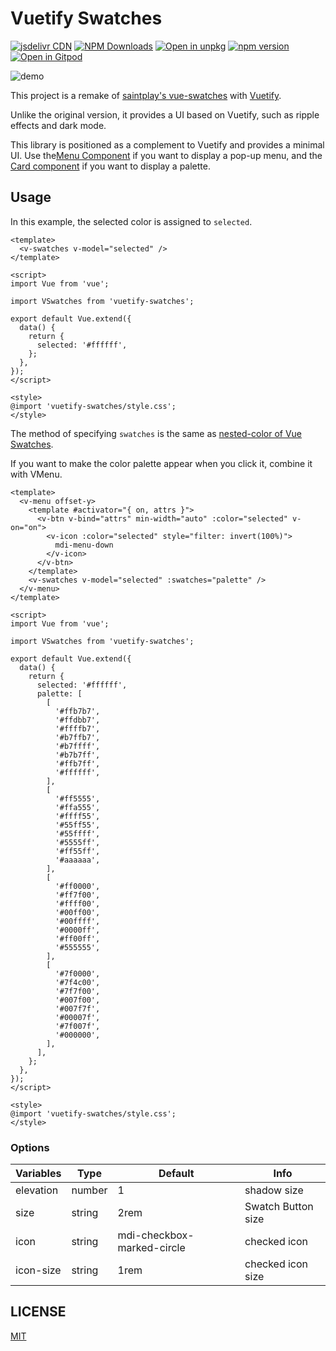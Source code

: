 # Vuetify Swatches

[![jsdelivr CDN](https://data.jsdelivr.com/v1/package/npm/vuetify-swatches/badge)](https://www.jsdelivr.com/package/npm/vuetify-swatches)
[![NPM Downloads](https://img.shields.io/npm/dm/vuetify-swatches.svg?style=flat)](https://www.npmjs.com/package/vuetify-swatches)
[![Open in unpkg](https://img.shields.io/badge/Open%20in-unpkg-blue)](https://uiwjs.github.io/npm-unpkg/#/pkg/vuetify-swatches/file/README.md)
[![npm version](https://img.shields.io/npm/v/vuetify-swatches.svg)](https://www.npmjs.com/package/vuetify-swatches)
[![Open in Gitpod](https://shields.io/badge/Open%20in-Gitpod-green?logo=Gitpod)](https://gitpod.io/#https://github.com/logue/vuetify-swatches)

![demo](https://user-images.githubusercontent.com/480173/156681882-d3d5e868-ba9a-4a34-9e75-08272d39da64.gif)

This project is a remake of [saintplay's vue-swatches](https://saintplay.github.io/vue-swatches/) with [Vuetify](https://vuetifyjs.com/).

Unlike the original version, it provides a UI based on Vuetify, such as ripple effects and dark mode.

This library is positioned as a complement to Vuetify and provides a minimal UI. Use the[Menu Component](https://vuetifyjs.com/components/menus/) if you want to display a pop-up menu, and the [Card component](https://vuetifyjs.com/components/cards/) if you want to display a palette.

## Usage

In this example, the selected color is assigned to `selected`.

```vue
<template>
  <v-swatches v-model="selected" />
</template>

<script>
import Vue from 'vue';

import VSwatches from 'vuetify-swatches';

export default Vue.extend({
  data() {
    return {
      selected: '#ffffff',
    };
  },
});
</script>

<style>
@import 'vuetify-swatches/style.css';
</style>
```

The method of specifying `swatches` is the same as [nested-color of Vue Swatches](https://saintplay.github.io/vue-swatches/examples/#nested-colors).

If you want to make the color palette appear when you click it, combine it with VMenu.

```vue
<template>
  <v-menu offset-y>
    <template #activator="{ on, attrs }">
      <v-btn v-bind="attrs" min-width="auto" :color="selected" v-on="on">
        <v-icon :color="selected" style="filter: invert(100%)">
          mdi-menu-down
        </v-icon>
      </v-btn>
    </template>
    <v-swatches v-model="selected" :swatches="palette" />
  </v-menu>
</template>

<script>
import Vue from 'vue';

import VSwatches from 'vuetify-swatches';

export default Vue.extend({
  data() {
    return {
      selected: '#ffffff',
      palette: [
        [
          '#ffb7b7',
          '#ffdbb7',
          '#ffffb7',
          '#b7ffb7',
          '#b7ffff',
          '#b7b7ff',
          '#ffb7ff',
          '#ffffff',
        ],
        [
          '#ff5555',
          '#ffa555',
          '#ffff55',
          '#55ff55',
          '#55ffff',
          '#5555ff',
          '#ff55ff',
          '#aaaaaa',
        ],
        [
          '#ff0000',
          '#ff7f00',
          '#ffff00',
          '#00ff00',
          '#00ffff',
          '#0000ff',
          '#ff00ff',
          '#555555',
        ],
        [
          '#7f0000',
          '#7f4c00',
          '#7f7f00',
          '#007f00',
          '#007f7f',
          '#00007f',
          '#7f007f',
          '#000000',
        ],
      ],
    };
  },
});
</script>

<style>
@import 'vuetify-swatches/style.css';
</style>
```

### Options

| Variables | Type   | Default                    | Info               |
| --------- | ------ | -------------------------- | ------------------ |
| elevation | number | 1                          | shadow size        |
| size      | string | 2rem                       | Swatch Button size |
| icon      | string | mdi-checkbox-marked-circle | checked icon       |
| icon-size | string | 1rem                       | checked icon size  |

## LICENSE

[MIT](LICENSE)
